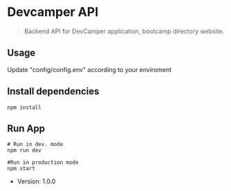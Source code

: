 # Devcamper API

> Backend API for DevCamper application, bootcamp directory website.

## Usage
Update "config/config.env" according to your enviroment

## Install dependencies

```
npm install
```

## Run App 

```
# Run in dev. mode
npm run dev

#Run in production mode
npm start
```
- Version: 1.0.0
